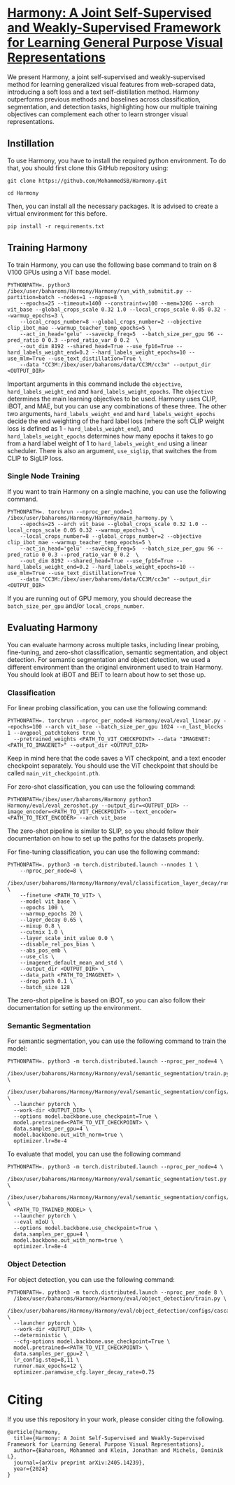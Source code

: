 # [Harmony: A Joint Self-Supervised and Weakly-Supervised Framework for Learning General Purpose Visual Representations](https://arxiv.org/abs/2405.14239)

We present Harmony, a joint self-supervised and weakly-supervised method for learning generalized visual features from web-scraped data, introducing a soft loss and a text self-distillation method. Harmony outperforms previous methods and baselines across classification, segmentation, and detection tasks, highlighting how our multiple training objectives can complement each other to learn stronger visual representations. 

## Instillation
To use Harmony, you have to install the required python environment. To do that, you should first clone this GitHub repository using:

``git clone https://github.com/MohammedSB/Harmony.git``

``cd Harmony``

Then, you can install all the necessary packages. It is advised to create a virtual environment for this before.

``pip install -r requirements.txt``

## Training Harmony
To train Harmony, you can use the following base command to train on 8 V100 GPUs using a ViT base model.
```
PYTHONPATH=. python3 /ibex/user/baharoms/Harmony/Harmony/run_with_submitit.py --partition=batch --nodes=1 --ngpus=8 \
	--epochs=25 --timeout=1400 --constraint=v100 --mem=320G --arch vit_base --global_crops_scale 0.32 1.0 --local_crops_scale 0.05 0.32 --warmup_epochs=3 \
	--local_crops_number=8 --global_crops_number=2 --objective clip_ibot_mae --warmup_teacher_temp_epochs=5 \
	--act_in_head='gelu' --saveckp_freq=5  --batch_size_per_gpu 96 --pred_ratio 0 0.3 --pred_ratio_var 0 0.2  \
	--out_dim 8192 --shared_head=True --use_fp16=True --hard_labels_weight_end=0.2 --hard_labels_weight_epochs=10 --use_mlm=True --use_text_distillation=True \
	--data "CC3M:/ibex/user/baharoms/data/CC3M/cc3m" --output_dir <OUTPUT_DIR>
```
Important arguments in this command include the `objective`, `hard_labels_weight_end` and `hard_labels_weight_epochs`. The `objective` determines the main learning objectives to be used. Harmony uses CLIP, iBOT, and MAE, but you can use any combinations of these three. The other two arguments, `hard_labels_weight_end` and `hard_labels_weight_epochs` decide the end weighting of the hard label loss (where the soft CLIP weight loss is defined as 1 - `hard_labels_weight_end`), and `hard_labels_weight_epochs` determines how many epochs it takes to go from a hard label weight of 1 to `hard_labels_weight_end` using a linear scheduler. There is also an argument, `use_siglip`, that switches the from CLIP to SigLIP loss.

### Single Node Training
If you want to train Harmony on a single machine, you can use the following command.
```
PYTHONPATH=. torchrun --nproc_per_node=1 /ibex/user/baharoms/Harmony/Harmony/main_harmony.py \
	--epochs=25 --arch vit_base --global_crops_scale 0.32 1.0 --local_crops_scale 0.05 0.32 --warmup_epochs=3 \
	--local_crops_number=8 --global_crops_number=2 --objective clip_ibot_mae --warmup_teacher_temp_epochs=5 \
	--act_in_head='gelu' --saveckp_freq=5  --batch_size_per_gpu 96 --pred_ratio 0 0.3 --pred_ratio_var 0 0.2  \
	--out_dim 8192 --shared_head=True --use_fp16=True --hard_labels_weight_end=0.2 --hard_labels_weight_epochs=10 --use_mlm=True --use_text_distillation=True \
	--data "CC3M:/ibex/user/baharoms/data/CC3M/cc3m" --output_dir <OUTPUT_DIR>
```
If you are running out of GPU memory, you should decrease the `batch_size_per_gpu` and/or `local_crops_number`.

## Evaluating Harmony
You can evaluate harmony across multiple tasks, including linear probing, fine-tuning, and zero-shot classification, semantic segmentation, and object detection. For semantic segmentation and object detection, we used a different environment than the original environment used to train Harmony. You should look at iBOT and BEiT to learn about how to set those up.

### Classification
For linear probing classification, you can use the following command:
```
PYTHONPATH=. torchrun --nproc_per_node=8 Harmony/eval/eval_linear.py --epochs=100 --arch vit_base --batch_size_per_gpu 1024 --n_last_blocks 1 --avgpool_patchtokens true \
  --pretrained_weights <PATH_TO_VIT_CHECKPOINT> --data "IMAGENET:<PATH_TO_IMAGENET>" --output_dir <OUTPUT_DIR>
```
Keep in mind here that the code saves a ViT checkpoint, and a text encoder checkpoint separately. You should use the ViT checkpoint that should be called `main_vit_checkpoint.pth`.

For zero-shot classification, you can use the following command:
```
PYTHONPATH=/ibex/user/baharoms/Harmony python3 Harmony/eval/eval_zeroshot.py --output_dir=<OUTPUT_DIR> --image_encoder=<PATH_TO_VIT_CHECKPOINT> --text_encoder=<PATH_TO_TEXT_ENCODER> --arch vit_base
```
The zero-shot pipeline is similar to SLIP, so you should follow their documentation on how to set up the paths for the datasets properly.


For fine-tuning classification, you can use the following command:
```
PYTHONPATH=. python3 -m torch.distributed.launch --nnodes 1 \
    --nproc_per_node=8 \
    /ibex/user/baharoms/Harmony/Harmony/eval/classification_layer_decay/run_class_finetuning.py \
    --finetune <PATH_TO_VIT> \
    --model vit_base \
    --epochs 100 \
    --warmup_epochs 20 \
    --layer_decay 0.65 \
    --mixup 0.8 \
    --cutmix 1.0 \
    --layer_scale_init_value 0.0 \
    --disable_rel_pos_bias \
    --abs_pos_emb \
    --use_cls \
    --imagenet_default_mean_and_std \
    --output_dir <OUTPUT_DIR> \
    --data_path <PATH_TO_IMAGENET> \
    --drop_path 0.1 \
    --batch_size 128
```
The zero-shot pipeline is based on iBOT, so you can also follow their documentation for setting up the environment.

### Semantic Segmentation
For semantic segmentation, you can use the following command to train the model:
```
PYTHONPATH=. python3 -m torch.distributed.launch --nproc_per_node=4 \
  /ibex/user/baharoms/Harmony/Harmony/eval/semantic_segmentation/train.py \
  /ibex/user/baharoms/Harmony/Harmony/eval/semantic_segmentation/configs/upernet/vit_base_512_ade20k_160k.py \
  --launcher pytorch \
  --work-dir <OUTPUT_DIR> \
  --options model.backbone.use_checkpoint=True \
  model.pretrained=<PATH_TO_VIT_CHECKPOINT> \
  data.samples_per_gpu=4 \
  model.backbone.out_with_norm=true \
  optimizer.lr=8e-4
```
To evaluate that model, you can use the following command 
```
PYTHONPATH=. python3 -m torch.distributed.launch --nproc_per_node=4 \
  /ibex/user/baharoms/Harmony/Harmony/eval/semantic_segmentation/test.py \
  /ibex/user/baharoms/Harmony/Harmony/eval/semantic_segmentation/configs/upernet/vit_base_512_ade20k_160k.py \
  <PATH_TO_TRAINED_MODEL> \
  --launcher pytorch \
  --eval mIoU \
  --options model.backbone.use_checkpoint=True \
  data.samples_per_gpu=4 \
  model.backbone.out_with_norm=true \
  optimizer.lr=8e-4
```
### Object Detection
For object detection, you can use the following command:
```
PYTHONPATH=. python3 -m torch.distributed.launch --nproc_per_node 8 \
  /ibex/user/baharoms/Harmony/Harmony/eval/object_detection/train.py \
  /ibex/user/baharoms/Harmony/Harmony/eval/object_detection/configs/cascade_rcnn/vit_base_giou_4conv1f_coco_3x.py \
  --launcher pytorch \
  --work-dir <OUTPUT_DIR> \
  --deterministic \
  --cfg-options model.backbone.use_checkpoint=True \
  model.pretrained=<PATH_TO_VIT_CHECKPOINT> \
  data.samples_per_gpu=2 \
  lr_config.step=8,11 \
  runner.max_epochs=12 \
  optimizer.paramwise_cfg.layer_decay_rate=0.75
```

# Citing
If you use this repository in your work, please consider citing the following.
```
@article{harmony,
  title={Harmony: A Joint Self-Supervised and Weakly-Supervised Framework for Learning General Purpose Visual Representations},
  author={Baharoon, Mohammed and Klein, Jonathan and Michels, Dominik L},
  journal={arXiv preprint arXiv:2405.14239},
  year={2024}
}
```
